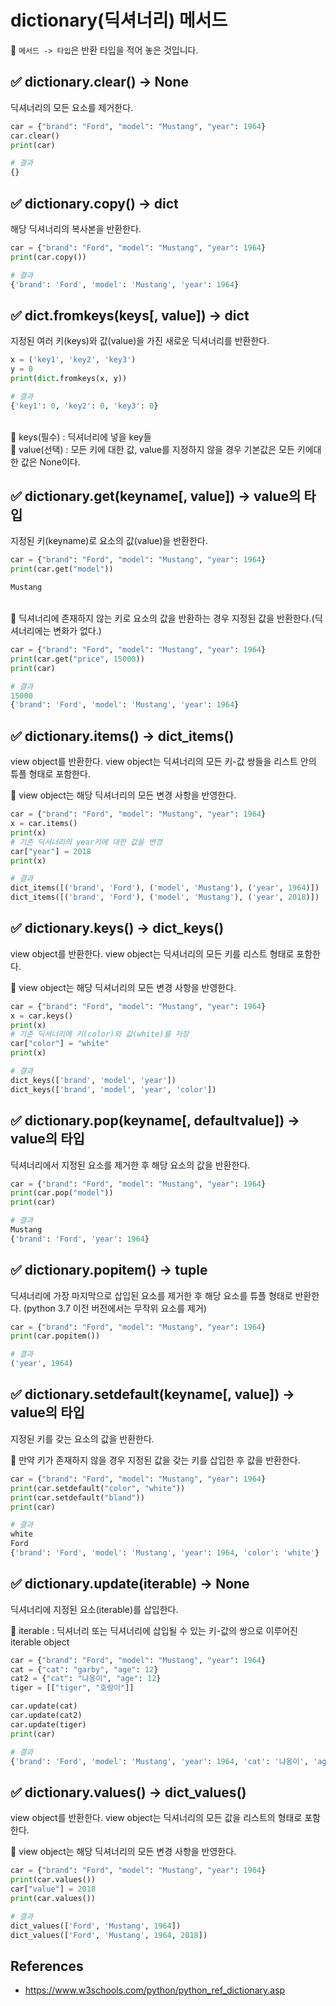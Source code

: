 # dictionary(딕셔너리) 메서드

📎 `메서드 -> 타입`은 반환 타입을 적어 놓은 것입니다.

## ✅ dictionary.clear() -> None
딕셔너리의 모든 요소를 제거한다.

```python
car = {"brand": "Ford", "model": "Mustang", "year": 1964}
car.clear()
print(car)
```
```python
# 결과
{}
```

## ✅ dictionary.copy() -> dict
해당 딕셔너리의 복사본을 반환한다.

```python
car = {"brand": "Ford", "model": "Mustang", "year": 1964}
print(car.copy())
```
```python
# 결과
{'brand': 'Ford', 'model': 'Mustang', 'year': 1964}
```

## ✅ dict.fromkeys(keys[, value]) -> dict
지정된 여러 키(keys)와 값(value)을 가진 새로운 딕셔너리를 반환한다.

```python
x = ('key1', 'key2', 'key3')
y = 0
print(dict.fromkeys(x, y))
```
```python
# 결과
{'key1': 0, 'key2': 0, 'key3': 0}
```

</br> 📎 keys(필수) :  딕셔너리에 넣을 key들   
📎 value(선택) : 모든 키에 대한 값, value를 지정하지 않을 경우 기본값은 모든 키에대한 값은 None이다.</br>

## ✅ dictionary.get(keyname[, value]) -> value의 타입
지정된 키(keyname)로 요소의 값(value)을 반환한다.

```python
car = {"brand": "Ford", "model": "Mustang", "year": 1964}
print(car.get("model"))
```
```python
Mustang
```

</br> 📎 딕셔너리에 존재하지 않는 키로 요소의 값을 반환하는 경우 지정된 값을 반환한다.(딕셔너리에는 변화가 없다.)

```python
car = {"brand": "Ford", "model": "Mustang", "year": 1964}
print(car.get("price", 15000))
print(car)
```
```python
# 결과
15000
{'brand': 'Ford', 'model': 'Mustang', 'year': 1964}
```

## ✅ dictionary.items() -> dict_items()
view object를 반환한다. view object는 딕셔너리의 모든 키-값 쌍들을 리스트 안의 튜플 형태로 포함한다.

📎 view object는 해당 딕셔너리의 모든 변경 사항을 반영한다.
</br>

```python
car = {"brand": "Ford", "model": "Mustang", "year": 1964}
x = car.items()
print(x)
# 기존 딕셔너리의 year키에 대한 값을 변경
car["year"] = 2018
print(x)
```
```python
# 결과
dict_items([('brand', 'Ford'), ('model', 'Mustang'), ('year', 1964)])
dict_items([('brand', 'Ford'), ('model', 'Mustang'), ('year', 2018)])
```

## ✅ dictionary.keys() -> dict_keys()
view object를 반환한다. view object는 딕셔너리의 모든 키를 리스트 형태로 포함한다.

📎 view object는 해당 딕셔너리의 모든 변경 사항을 반영한다.
</br>

```python
car = {"brand": "Ford", "model": "Mustang", "year": 1964}
x = car.keys()
print(x)
# 기존 딕셔너리에 키(color)와 값(white)를 저장
car["color"] = "white"
print(x)
```
```python
# 결과
dict_keys(['brand', 'model', 'year'])
dict_keys(['brand', 'model', 'year', 'color'])
```

## ✅ dictionary.pop(keyname[, defaultvalue]) -> value의 타입
딕셔너리에서 지정된 요소를 제거한 후 해당 요소의 값을 반환한다.

```python
car = {"brand": "Ford", "model": "Mustang", "year": 1964}
print(car.pop("model"))
print(car)
```
```python
# 결과
Mustang
{'brand': 'Ford', 'year': 1964}
```

## ✅ dictionary.popitem() -> tuple
딕셔너리에 가장 마지막으로 삽입된 요소를 제거한 후 해당 요소를 튜플 형태로 반환한다. (python 3.7 이전 버전에서는 무작위 요소를 제거)

```python
car = {"brand": "Ford", "model": "Mustang", "year": 1964}
print(car.popitem())
```
```python
# 결과
('year', 1964)
```

## ✅ dictionary.setdefault(keyname[, value]) -> value의 타입
지정된 키를 갖는 요소의 값을 반환한다.

📎 만약 키가 존재하지 않을 경우 지정된 값을 갖는 키를 삽입한 후 값을 반환한다. </br>

```python
car = {"brand": "Ford", "model": "Mustang", "year": 1964}
print(car.setdefault("color", "white"))
print(car.setdefault("bland"))
print(car)
```
```python
# 결과
white
Ford
{'brand': 'Ford', 'model': 'Mustang', 'year': 1964, 'color': 'white'}
```

## ✅ dictionary.update(iterable) -> None
딕셔너리에 지정된 요소(iterable)를 삽입한다. 

📎 iterable	: 딕셔너리 또는 딕셔너리에 삽입될 수 있는 키-값의 쌍으로 이루어진 iterable object
</br> 

```python
car = {"brand": "Ford", "model": "Mustang", "year": 1964}
cat = {"cat": "garby", "age": 12}
cat2 = {"cat": "냐옹이", "age": 12}
tiger = [["tiger", "호랑이"]]

car.update(cat)
car.update(cat2)
car.update(tiger)
print(car)
```
```python
# 결과
{'brand': 'Ford', 'model': 'Mustang', 'year': 1964, 'cat': '냐옹이', 'age': 12, 'tiger': '호랑이'}
```

## ✅ dictionary.values() -> dict_values()
view object를 반환한다. view object는 딕셔너리의 모든 값을 리스트의 형태로 포함한다.

📎 view object는 해당 딕셔너리의 모든 변경 사항을 반영한다.
</br>

```python
car = {"brand": "Ford", "model": "Mustang", "year": 1964}
print(car.values())
car["value"] = 2018
print(car.values())
```
```python
# 결과
dict_values(['Ford', 'Mustang', 1964])
dict_values(['Ford', 'Mustang', 1964, 2018])
```

## References
- <https://www.w3schools.com/python/python_ref_dictionary.asp>
